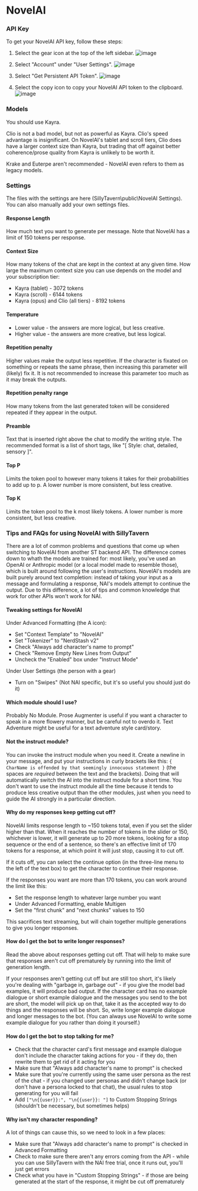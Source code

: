 # NovelAI

### API Key

To get your NovelAI API key, follow these steps:

1. Select the gear icon at the top of the left sidebar.
 ![image](https://github.com/SillyTavern/SillyTavern-Docs/assets/55552572/e0c70838-9775-4dc4-bf07-3daf895de67c)

2. Select "Account" under "User Settings".
![image](https://github.com/SillyTavern/SillyTavern-Docs/assets/55552572/71af84bf-3800-4e22-bfe9-9f84f302451a)

3. Select "Get Persistent API Token".
![image](https://github.com/SillyTavern/SillyTavern-Docs/assets/55552572/5ca0ff03-a75c-4bea-ba7f-2db951aab194)

4. Select the copy icon to copy your NovelAI API token to the clipboard. 
![image](https://github.com/SillyTavern/SillyTavern-Docs/assets/55552572/2765446e-42b2-4027-8ee5-0bbb48aef9c0)

### Models

You should use Kayra. 

Clio is not a bad model, but not as powerful as Kayra. Clio's speed advantage is insignificant. On NovelAI's tablet and scroll tiers, Clio does have a larger context size than Kayra, but trading that off against better coherence/prose quality from Kayra is unlikely to be worth it.

Krake and Euterpe aren't recommended - NovelAI even refers to them as legacy models. 

### Settings

The files with the settings are here (SillyTavern\public\NovelAI Settings).
You can also manually add your own settings files.

#### Response Length

How much text you want to generate per message. Note that NovelAI has a limit of 150 tokens per response. 

#### Context Size

How many tokens of the chat are kept in the context at any given time. How large the maximum context size you can use depends on the model and your subscription tier:
- Kayra (tablet) - 3072 tokens
- Kayra (scroll) - 6144 tokens
- Kayra (opus) and Clio (all tiers) - 8192 tokens

#### Temperature

* Lower value - the answers are more logical, but less creative.
* Higher value - the answers are more creative, but less logical.

#### Repetition penalty

Higher values make the output less repetitive.
If the character is fixated on something or repeats the same phrase, then increasing this parameter will (likely) fix it.
It is not recommended to increase this parameter too much as it may break the outputs.

#### Repetition penalty range

How many tokens from the last generated token will be considered repeated if they appear in the output.

#### Preamble

Text that is inserted right above the chat to modify the writing style. The recommended format is a list of short tags, like "[ Style: chat, detailed, sensory ]". 

#### Top P

Limits the token pool to however many tokens it takes for their probabilities to add up to p. A lower number is more consistent, but less creative. 

#### Top K

Limits the token pool to the k most likely tokens. A lower number is more consistent, but less creative. 

### Tips and FAQs for using NovelAI with SillyTavern

There are a lot of common problems and questions that come up when switching to NovelAI from another ST backend API. The difference comes down to whath the models are trained for: most likely, you've used an OpenAI or Anthropic model (or a local model made to resemble those), which is built around following the user's instructions. NovelAI's models are built purely around text completion: instead of taking your input as a message and formulating a response, NAI's models attempt to continue the output. Due to this difference, a lot of tips and common knowledge that work for other APIs won't work for NAI. 

#### Tweaking settings for NovelAI

Under Advanced Formatting (the A icon):
- Set "Context Template" to "NovelAI"
- Set "Tokenizer" to "NerdStash v2"
- Check "Always add character's name to prompt"
- Check "Remove Empty New Lines from Output"
- Uncheck the "Enabled" box under "Instruct Mode"

Under User Settings (the person with a gear)
- Turn on "Swipes" (Not NAI specific, but it's so useful you should just do it)

#### Which module should I use?

Probably No Module. Prose Augmenter is useful if you want a character to speak in a more flowery manner, but be careful not to overdo it. Text Adventure might be useful for a text adventure style card/story. 

#### Not the instruct module?

You can invoke the instruct module when you need it. Create a newline in your message, and put your instructions in curly brackets like this: `{ CharName is offended by that seemingly innocuous statement }` (the spaces are _required_ between the text and the brackets). Doing that will automatically switch the AI into the instruct module for a short time. You don't want to use the instruct module all the time because it tends to produce less creative output than the other modules, just when you need to guide the AI strongly in a particular direction.

#### Why do my responses keep getting cut off?

NovelAI limits response length to ~150 tokens total, even if you set the slider higher than that. When it reaches the number of tokens in the slider or 150, whichever is lower, it will generate up to 20 more tokens, looking for a stop sequence or the end of a sentence, so there's an effective limit of 170 tokens for a response, at which point it will just stop, causing it to cut off. 

If it cuts off, you can select the continue option (in the three-line menu to the left of the text box) to get the character to continue their response. 

If the responses you want are more than 170 tokens, you can work around the limit like this:

- Set the response length to whatever large number you want
- Under Advanced Formatting, enable Multigen
- Set the "first chunk" and "next chunks" values to 150

This sacrifices text streaming, but will chain together multiple generations to give you longer responses. 

#### How do I get the bot to write longer responses?

Read the above about responses getting cut off. That will help to make sure that responses aren't cut off prematurely by running into the limit of generation length. 

If your responses aren't getting cut off but are still too short, it's likely you're dealing with "garbage in, garbage out" - if you give the model bad examples, it will produce bad output. If the character card has no example dialogue or short example dialogue and the messages you send to the bot are short, the model will pick up on that, take it as the accepted way to do things and the responses will be short. So, write longer example dialogue and longer messages to the bot. (You can always use NovelAI to write some example dialogue for you rather than doing it yourself.)

#### How do I get the bot to stop talking for me?

- Check that the character card's first message and example dialogue don't include the character taking actions for you - if they do, then rewrite them to get rid of it acting for you
- Make sure that "Always add character's name to prompt" is checked
- Make sure that you're currently using the same user persona as the rest of the chat - if you changed user personas and didn't change back (or don't have a persona locked to that chat), the usual rules to stop generating for you will fail
- Add `["\n{{user}}:", "\n{{user}}: "]` to Custom Stopping Strings (shouldn't be necessary, but sometimes helps)

#### Why isn't my character responding?

A lot of things can cause this, so we need to look in a few places:

- Make sure that "Always add character's name to prompt" is checked in Advanced Formatting
- Check to make sure there aren't any errors coming from the API - while you can use SillyTavern with the NAI free trial, once it runs out, you'll just get errors
- Check what you have in "Custom Stopping Strings" - if those are being generated at the start of the response, it might be cut off prematurely
